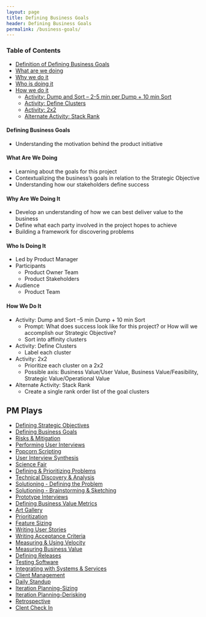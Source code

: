 ```yaml
---
layout: page
title: Defining Business Goals
header: Defining Business Goals
permalink: /business-goals/
---
```


<div class="row">
    <div class="col-md-3">
        <div class="toc">
            <h3>Table of Contents</h3>
                <ul>
                    <li>
                        <a href="#DBG-Definition">
                            Definition of Defining Business Goals
                        </a>
                    </li>
                    <li>
                        <a href="#DBG-What">
                            What are we doing
                        </a>
                    </li>
                    <li>
                        <a href="#DBG-Why">
                            Why we do it
                        </a>
                    </li>
                    <li>
                        <a href="#DBG-Who">
                            Who is doing it
                        </a>
                    </li>
                    <li>
                        <a href="#DBG-How">
                            How we do it
                        </a>
                        <ul>
                            <li>
                                <a href="#DBG-DumpSort">
                                    Activity: Dump and Sort – 2-5 min per Dump + 10 min Sort
                                </a>
                            </li>
                            <li>
                                <a href="#DBG-Clusters">
                                    Activity: Define Clusters
                                </a>
                            </li>
                            <li>
                                <a href="#DBG-2X2">
                                    Activity: 2x2
                                </a>
                            </li>
                            <li>
                                <a href="#DBG-Stack">
                                    Alternate Activity: Stack Rank
                                </a>
                            </li>
                        </ul>
                    </li>
                   </ul>
        </div>
    </div>
    <div class="col-md-6">
        <h4 class="DBG-Definition" id="DBG-Definition">
            Defining Business Goals
        </h4>
            <ul>
                <li>Understanding the motivation behind the product initiative</li>
            </ul>
        <h4 class="DBG-What" id="DBG-What">
            What Are We Doing
        </h4>
	        <ul>
                <li>Learning about the goals for this project</li>
                <li>Contextualizing the business’s goals in relation to the Strategic Objective</li>
                <li>Understanding how our stakeholders define success</li>
	        </ul>
        <h4 class="DBG-Why" id="DBG-Why">
            Why Are We Doing It
        </h4>
            <ul>
                <li>Develop an understanding of how we can best deliver value to the business</li>
                <li>Define what each party involved in the project hopes to achieve</li>
                <li>Building a framework for discovering problems</li>
	        </ul>
        <h4 class="DBG-Who" id="DBG-Who">
            Who Is Doing It
        </h4>
            <ul>
                <li>Led by Product Manager</li>
                <li>Participants
    	            <ul>
        	            <li>Product Owner Team</li>
        	            <li>Product Stakeholders</li>
    	            </ul>
                </li>
                <li>Audience
    	            <ul>
                        <li>Product Team</li>
                    </ul>    
                </li>
            </ul>
        <h4 class="DBG-How" id="DBG-How">
            How We Do It
        </h4>
            <ul>
                <li class="DBG-DumpSort" id="DBG-DumpSort">Activity: Dump and Sort –5 min Dump + 10 min Sort
                    <ul>
                        <li>
                            Prompt: What does success look like for this project? or How will we accomplish our Strategic Objective?
                        </li>
                        <li>
                            Sort into affinity clusters
                        </li>
                    </ul>
                </li>
                <li class="DBG-Clusters" id="DBG-Clusters">Activity: Define Clusters
                    <ul>
                        <li>Label each cluster</li>
                    </ul>
                </li>
                <li class="DBG-2X2" id="DBG-2X2">Activity: 2x2
                    <ul>
                        <li>Prioritize each cluster on a 2x2</li>
                        <li>Possible axis: Business Value/User Value, Business Value/Feasibility, Strategic Value/Operational Value</li>
                    </ul>
                </li>
                <li class="DBG-Stack" id="DBG-Stack">Alternate Activity: Stack Rank
                    <ul>
                        <li>Create a single rank order list of the goal clusters</li>
                    </ul>
                </li>
            </ul>
    </div>
    <div class="col-md-3">
        <div class="sideLinks">
            <h2>PM Plays</h2>
                <ul>
                    <li><a href="{{ site.baseurl }}/strategic-objectives">Defining Strategic Objectives</a></li>
                    <li><a href="{{ site.baseurl }}/business-goals">Defining Business Goals</a></li>
                    <li><a href="{{ site.baseurl }}/risks-mitigation">Risks &amp; Mitigation</a></li>
                    <li><a href="{{ site.baseurl }}/user-interviews">Performing User Interviews</a></li>
                    <li><a href="{{ site.baseurl }}/popcorn-scripting">Popcorn Scripting</a></li>
                    <li><a href="{{ site.baseurl }}/interview-synthesis">User Interview Synthesis</a></li>
                    <li><a href="{{ site.baseurl }}/science-fair">Science Fair</a></li>
                    <li><a href="{{ site.baseurl }}/defining-problems">Defining &amp; Prioritizing Problems</a></li>
                    <li><a href="{{ site.baseurl }}/technical-discovery">Technical Discovery &amp; Analysis</a></li>
                    <li><a href="{{ site.baseurl }}/solutioning-problem">Solutioning - Defining the Problem</a></li>
                    <li><a href="{{ site.baseurl }}/solutioning-sketching">Solutioning - Brainstorming &amp; Sketching</a></li>
                    <li><a href="{{ site.baseurl }}/prototype-interviews">Prototype Interviews</a></li>
                    <li><a href="{{ site.baseurl }}/business-metrics">Defining Business Value Metrics</a></li>
                    <li><a href="{{ site.baseurl }}/art-gallery">Art Gallery</a></li>
                    <li><a href="{{ site.baseurl }}/prioritization">Prioritization</a></li>
                    <li><a href="{{ site.baseurl }}/feature-sizing">Feature Sizing</a></li>
                    <li><a href="{{ site.baseurl }}/user-stories">Writing User Stories</a></li>
                    <li><a href="{{ site.baseurl }}/acceptance-criteria">Writing Acceptance Criteria</a></li>
                    <li><a href="{{ site.baseurl }}/measuring-velocity">Measuring &amp; Using Velocity</a></li>
                    <li><a href="{{ site.baseurl }}/measuring-value">Measuring Business Value</a></li>
                    <li><a href="{{ site.baseurl }}/defining-releases">Defining Releases</a></li>
                    <li><a href="{{ site.baseurl }}/testing-software">Testing Software</a></li>
                    <li><a href="{{ site.baseurl }}/system-services">Integrating with Systems &amp; Services</a></li>
                    <li><a href="{{ site.baseurl }}/client-management">Client Management</a></li>
                    <li><a href="{{ site.baseurl }}/daily-standup">Daily Standup</a></li>
                    <li><a href="{{ site.baseurl }}/sizing">Iteration Planning-Sizing</a></li>
                    <li><a href="{{ site.baseurl }}/derisking">Iteration Planning-Derisking</a></li>
                    <li><a href="{{ site.baseurl }}/retrospective">Retrospective</a></li>
                    <li><a href="{{ site.baseurl }}/check-in">Clent Check In</a></li>
                </ul>
          </div>
    </div>
</div>
